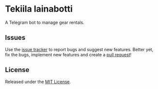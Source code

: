 # Tekiila lainabotti

A Telegram bot to manage gear rentals.

## Issues

Use the [issue tracker](/../../issues) to report bugs and suggest new features. Better yet, fix the bugs, implement new features and create a [pull request](/../../pulls)!

## License

Released under the [MIT License](LICENSE).
